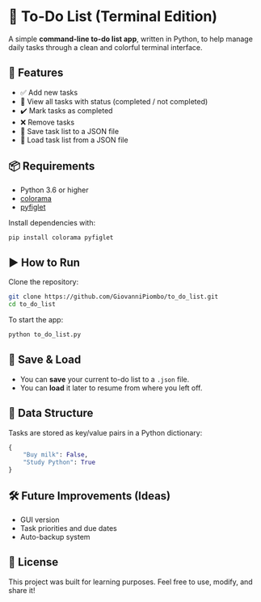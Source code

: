 # 📝 To-Do List (Terminal Edition)

A simple **command-line to-do list app**, written in Python, to help manage daily tasks through a clean and colorful terminal interface.

## 🚀 Features

- ✅ Add new tasks  
- 👀 View all tasks with status (completed / not completed)  
- ✔️ Mark tasks as completed  
- ❌ Remove tasks  
- 💾 Save task list to a JSON file  
- 📂 Load task list from a JSON file  

## 📦 Requirements

- Python 3.6 or higher
- [colorama](https://pypi.org/project/colorama/)
- [pyfiglet](https://pypi.org/project/pyfiglet/)

Install dependencies with:

```bash
pip install colorama pyfiglet
```

## ▶️ How to Run

Clone the repository:

```bash
git clone https://github.com/GiovanniPiombo/to_do_list.git
cd to_do_list
```

To start the app:

```bash
python to_do_list.py
```

## 💾 Save & Load

- You can **save** your current to-do list to a `.json` file.
- You can **load** it later to resume from where you left off.

## 📁 Data Structure

Tasks are stored as key/value pairs in a Python dictionary:

```python
{
    "Buy milk": False,
    "Study Python": True
}
```

## 🛠️ Future Improvements (Ideas)

- GUI version
- Task priorities and due dates
- Auto-backup system

## 📄 License

This project was built for learning purposes. Feel free to use, modify, and share it!
